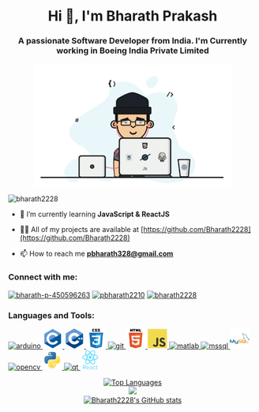 <h1 align="center">Hi 👋, I'm Bharath Prakash</h1>
<h3 align="center">A passionate Software Developer from India. I'm Currently working in Boeing India Private Limited</h3>

<div align="center"><img align="center" alt="Coding" width="400" src="https://github.com/Bharath2228/Bharath2228/blob/main/Codinggif.gif"></div>

<p align="left"> <img src="https://komarev.com/ghpvc/?username=bharath2228&label=Profile%20views&color=0e75b6&style=flat" alt="bharath2228" /> </p>

- 🌱 I’m currently learning **JavaScript & ReactJS**

- 👨‍💻 All of my projects are available at [https://github.com/Bharath2228](https://github.com/Bharath2228)

- 📫 How to reach me **pbharath328@gmail.com**

<h3 align="left">Connect with me:</h3>
<p align="left">
<a href="https://linkedin.com/in/bharath-p-450596263" target="blank"><img align="center" src="https://raw.githubusercontent.com/rahuldkjain/github-profile-readme-generator/master/src/images/icons/Social/linked-in-alt.svg" alt="bharath-p-450596263" height="30" width="40" /></a>
<a href="https://www.hackerrank.com/pbharath2210" target="blank"><img align="center" src="https://raw.githubusercontent.com/rahuldkjain/github-profile-readme-generator/master/src/images/icons/Social/hackerrank.svg" alt="pbharath2210" height="30" width="40" /></a>
<a href="https://www.leetcode.com/bharath2228" target="blank"><img align="center" src="https://raw.githubusercontent.com/rahuldkjain/github-profile-readme-generator/master/src/images/icons/Social/leet-code.svg" alt="bharath2228" height="30" width="40" /></a>
</p>

<h3 align="left">Languages and Tools:</h3>
<p align="left"> <a href="https://www.arduino.cc/" target="_blank" rel="noreferrer"> <img src="https://cdn.worldvectorlogo.com/logos/arduino-1.svg" alt="arduino" width="40" height="40"/> </a> <a href="https://www.cprogramming.com/" target="_blank" rel="noreferrer"> <img src="https://raw.githubusercontent.com/devicons/devicon/master/icons/c/c-original.svg" alt="c" width="40" height="40"/> </a> <a href="https://www.w3schools.com/cpp/" target="_blank" rel="noreferrer"> <img src="https://raw.githubusercontent.com/devicons/devicon/master/icons/cplusplus/cplusplus-original.svg" alt="cplusplus" width="40" height="40"/> </a> <a href="https://www.w3schools.com/css/" target="_blank" rel="noreferrer"> <img src="https://raw.githubusercontent.com/devicons/devicon/master/icons/css3/css3-original-wordmark.svg" alt="css3" width="40" height="40"/> </a> <a href="https://git-scm.com/" target="_blank" rel="noreferrer"> <img src="https://www.vectorlogo.zone/logos/git-scm/git-scm-icon.svg" alt="git" width="40" height="40"/> </a> <a href="https://www.w3.org/html/" target="_blank" rel="noreferrer"> <img src="https://raw.githubusercontent.com/devicons/devicon/master/icons/html5/html5-original-wordmark.svg" alt="html5" width="40" height="40"/> </a> <a href="https://developer.mozilla.org/en-US/docs/Web/JavaScript" target="_blank" rel="noreferrer"> <img src="https://raw.githubusercontent.com/devicons/devicon/master/icons/javascript/javascript-original.svg" alt="javascript" width="40" height="40"/> </a> <a href="https://www.mathworks.com/" target="_blank" rel="noreferrer"> <img src="https://upload.wikimedia.org/wikipedia/commons/2/21/Matlab_Logo.png" alt="matlab" width="40" height="40"/> </a> <a href="https://www.microsoft.com/en-us/sql-server" target="_blank" rel="noreferrer"> <img src="https://www.svgrepo.com/show/303229/microsoft-sql-server-logo.svg" alt="mssql" width="40" height="40"/> </a> <a href="https://www.mysql.com/" target="_blank" rel="noreferrer"> <img src="https://raw.githubusercontent.com/devicons/devicon/master/icons/mysql/mysql-original-wordmark.svg" alt="mysql" width="40" height="40"/> </a> <a href="https://opencv.org/" target="_blank" rel="noreferrer"> <img src="https://www.vectorlogo.zone/logos/opencv/opencv-icon.svg" alt="opencv" width="40" height="40"/> </a> <a href="https://www.python.org" target="_blank" rel="noreferrer"> <img src="https://raw.githubusercontent.com/devicons/devicon/master/icons/python/python-original.svg" alt="python" width="40" height="40"/> </a> <a href="https://www.qt.io/" target="_blank" rel="noreferrer"> <img src="https://upload.wikimedia.org/wikipedia/commons/0/0b/Qt_logo_2016.svg" alt="qt" width="40" height="40"/> </a> <a href="https://reactjs.org/" target="_blank" rel="noreferrer"> <img src="https://raw.githubusercontent.com/devicons/devicon/master/icons/react/react-original-wordmark.svg" alt="react" width="40" height="40"/> </a> </p>

<!-- <div align="center">
<p><img align="center" width=400 src="https://github-readme-stats.vercel.app/api/top-langs?username=bharath2228&show_icons=true&locale=en&layout=compact" alt="bharath2228"/></p>
</div> -->

<div align="center" ><a href="https://github.com/Bharath2228" align="center"><img width=300 src="https://github-readme-stats.vercel.app/api/top-langs/?username=Bharath2228&langs_count=10&title_color=0891b2&text_color=ffffff&icon_color=0891b2&bg_color=1c1917&hide_border=true&locale=en&custom_title=Top%20%Languages" alt="Top Languages" /></a></div>

<div align="center" ><a href="http://www.github.com/Bharath2228"><img src="https://github-readme-streak-stats.herokuapp.com/?user=Bharath2228&stroke=ffffff&background=1c1917&ring=0891b2&fire=0891b2&currStreakNum=ffffff&currStreakLabel=0891b2&sideNums=ffffff&sideLabels=ffffff&dates=ffffff&hide_border=true" /></a></div>

<div align="center" ><a href="http://www.github.com/Bharath2228"><img src="https://github-readme-stats.vercel.app/api?username=Bharath2228&show_icons=true&hide=stars,prs,issues,&count_private=true&title_color=0891b2&text_color=ffffff&icon_color=0891b2&bg_color=1c1917&hide_border=true&show_icons=true" alt="Bharath2228's GitHub stats" /></a></div>



<!-- <div align="center"><p>&nbsp;<img align="center" src="https://github-readme-stats.vercel.app/api?username=bharath2228&show_icons=true&locale=en" alt="bharath2228" /></p></div>

<p><img align="center" src="https://github-readme-streak-stats.herokuapp.com/?user=bharath2228&" alt="bharath2228" /></p> -->
  


